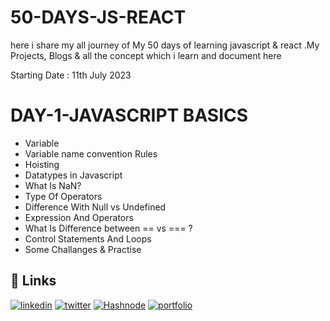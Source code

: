 # 50-DAYS-JS-REACT
here i share my all journey of My 50 days of learning javascript &amp; react .My Projects, Blogs &amp; all the concept which i learn and document here

Starting Date : 11th July 2023

# DAY-1-JAVASCRIPT BASICS

- Variable
- Variable name convention Rules
- Hoisting
- Datatypes in Javascript
- What Is NaN?
- Type Of Operators
- Difference With Null vs Undefined
- Expression And Operators
- What Is Difference between == vs === ?
- Control Statements And Loops
- Some Challanges & Practise






## 🔗 Links

[![linkedin](https://img.shields.io/badge/linkedin-0A66C2?style=for-the-badge&logo=linkedin&logoColor=white)](https://www.linkedin.com/in/dipesh-joshi-2512a2162/) 
[![twitter](https://img.shields.io/badge/twitter-1DA1F2?style=for-the-badge&logo=twitter&logoColor=white)](https://twitter.com/DipeshJ2310)
[![Hashnode](https://img.shields.io/badge/Hashnode-2962FF?style=for-the-badge&logo=hashnode&logoColor=white)](https://dipeshjoshi4.hashnode.dev/)
[![portfolio](https://img.shields.io/badge/my_portfolio-000?style=for-the-badge&logo=ko-fi&logoColor=white)](https://dipesh-joshi.netlify.app)

